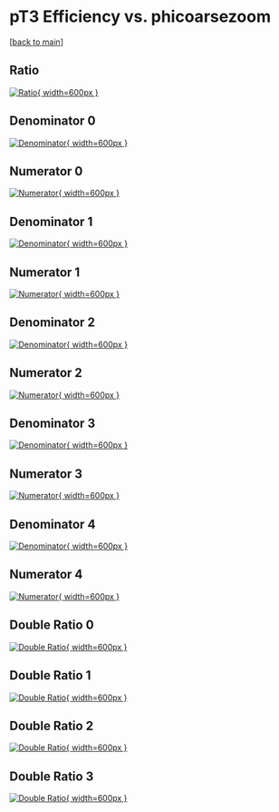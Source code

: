 # pT3 Efficiency vs. phicoarsezoom

[[back to main](./)]



## Ratio

[![Ratio](../mtv/var/pT3_vtr_13_0_eff_phicoarsezoom.png){ width=600px }](../mtv/var/pT3_vtr_13_0_eff_phicoarsezoom.pdf)

## Denominator 0

[![Denominator](../mtv/den/pT3_vtr_13_0_eff_phicoarsezoom_den0.png){ width=600px }](../mtv/den/pT3_vtr_13_0_eff_phicoarsezoom_den0.pdf)

## Numerator 0

[![Numerator](../mtv/num/pT3_vtr_13_0_eff_phicoarsezoom_num0.png){ width=600px }](../mtv/num/pT3_vtr_13_0_eff_phicoarsezoom_num0.pdf)

## Denominator 1

[![Denominator](../mtv/den/pT3_vtr_13_0_eff_phicoarsezoom_den1.png){ width=600px }](../mtv/den/pT3_vtr_13_0_eff_phicoarsezoom_den1.pdf)

## Numerator 1

[![Numerator](../mtv/num/pT3_vtr_13_0_eff_phicoarsezoom_num1.png){ width=600px }](../mtv/num/pT3_vtr_13_0_eff_phicoarsezoom_num1.pdf)

## Denominator 2

[![Denominator](../mtv/den/pT3_vtr_13_0_eff_phicoarsezoom_den2.png){ width=600px }](../mtv/den/pT3_vtr_13_0_eff_phicoarsezoom_den2.pdf)

## Numerator 2

[![Numerator](../mtv/num/pT3_vtr_13_0_eff_phicoarsezoom_num2.png){ width=600px }](../mtv/num/pT3_vtr_13_0_eff_phicoarsezoom_num2.pdf)

## Denominator 3

[![Denominator](../mtv/den/pT3_vtr_13_0_eff_phicoarsezoom_den3.png){ width=600px }](../mtv/den/pT3_vtr_13_0_eff_phicoarsezoom_den3.pdf)

## Numerator 3

[![Numerator](../mtv/num/pT3_vtr_13_0_eff_phicoarsezoom_num3.png){ width=600px }](../mtv/num/pT3_vtr_13_0_eff_phicoarsezoom_num3.pdf)

## Denominator 4

[![Denominator](../mtv/den/pT3_vtr_13_0_eff_phicoarsezoom_den4.png){ width=600px }](../mtv/den/pT3_vtr_13_0_eff_phicoarsezoom_den4.pdf)

## Numerator 4

[![Numerator](../mtv/num/pT3_vtr_13_0_eff_phicoarsezoom_num4.png){ width=600px }](../mtv/num/pT3_vtr_13_0_eff_phicoarsezoom_num4.pdf)

## Double Ratio 0

[![Double Ratio](../mtv/ratio/pT3_vtr_13_0_eff_phicoarsezoom_ratio0.png){ width=600px }](../mtv/ratio/pT3_vtr_13_0_eff_phicoarsezoom_ratio0.pdf)

## Double Ratio 1

[![Double Ratio](../mtv/ratio/pT3_vtr_13_0_eff_phicoarsezoom_ratio1.png){ width=600px }](../mtv/ratio/pT3_vtr_13_0_eff_phicoarsezoom_ratio1.pdf)

## Double Ratio 2

[![Double Ratio](../mtv/ratio/pT3_vtr_13_0_eff_phicoarsezoom_ratio2.png){ width=600px }](../mtv/ratio/pT3_vtr_13_0_eff_phicoarsezoom_ratio2.pdf)

## Double Ratio 3

[![Double Ratio](../mtv/ratio/pT3_vtr_13_0_eff_phicoarsezoom_ratio3.png){ width=600px }](../mtv/ratio/pT3_vtr_13_0_eff_phicoarsezoom_ratio3.pdf)

